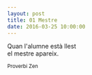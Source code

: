 ```yaml
---
layout: post
title: 01 Mestre
date: 2016-03-25 10:00:00
---
```


Quan l'alumne està llest<br />
el mestre apareix.

<small>Proverbi Zen</small>

